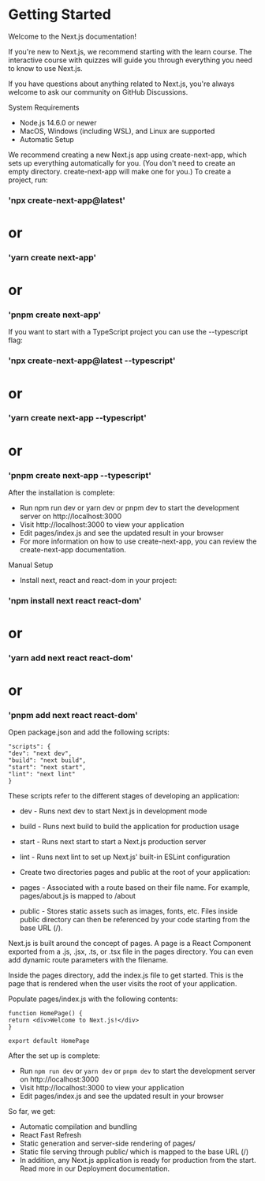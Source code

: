 # Getting Started

Welcome to the Next.js documentation!

If you're new to Next.js, we recommend starting with the learn course. The interactive course with quizzes will guide you through everything you need to know to use Next.js.

If you have questions about anything related to Next.js, you're always welcome to ask our community on GitHub Discussions.

System Requirements
- Node.js 14.6.0 or newer
- MacOS, Windows (including WSL), and Linux are supported
- Automatic Setup

We recommend creating a new Next.js app using create-next-app, which sets up everything automatically for you. (You don't need to create an empty directory. create-next-app will make one for you.) To create a project, run:

### 'npx create-next-app@latest'

# or

### 'yarn create next-app'

# or

### 'pnpm create next-app'

If you want to start with a TypeScript project you can use the --typescript flag:

### 'npx create-next-app@latest --typescript'

# or

### 'yarn create next-app --typescript'

# or

### 'pnpm create next-app --typescript'

After the installation is complete:

- Run npm run dev or yarn dev or pnpm dev to start the development server on http://localhost:3000
- Visit http://localhost:3000 to view your application
- Edit pages/index.js and see the updated result in your browser
- For more information on how to use create-next-app, you can review the create-next-app documentation.

Manual Setup
- Install next, react and react-dom in your project:

### 'npm install next react react-dom'

# or

### 'yarn add next react react-dom'

# or

### 'pnpm add next react react-dom'

Open package.json and add the following scripts:
```
"scripts": {
"dev": "next dev",
"build": "next build",
"start": "next start",
"lint": "next lint"
}
```
These scripts refer to the different stages of developing an application:

- dev - Runs next dev to start Next.js in development mode
- build - Runs next build to build the application for production usage
- start - Runs next start to start a Next.js production server
- lint - Runs next lint to set up Next.js' built-in ESLint configuration
- Create two directories pages and public at the root of your application:

- pages - Associated with a route based on their file name. For example, pages/about.js is mapped to /about
- public - Stores static assets such as images, fonts, etc. Files inside public directory can then be referenced by your code starting from the base URL (/).

Next.js is built around the concept of pages. A page is a React Component exported from a .js, .jsx, .ts, or .tsx file in the pages directory. You can even add dynamic route parameters with the filename.

Inside the pages directory, add the index.js file to get started. This is the page that is rendered when the user visits the root of your application.

Populate pages/index.js with the following contents:
```
function HomePage() {
return <div>Welcome to Next.js!</div>
}

export default HomePage
```
After the set up is complete:

- Run ```npm run dev``` or ```yarn dev``` or ```pnpm dev``` to start the development server on http://localhost:3000
- Visit http://localhost:3000 to view your application
- Edit pages/index.js and see the updated result in your browser

So far, we get:

- Automatic compilation and bundling
- React Fast Refresh
- Static generation and server-side rendering of pages/
- Static file serving through public/ which is mapped to the base URL (/)
- In addition, any Next.js application is ready for production from the start. Read more in our Deployment documentation.
